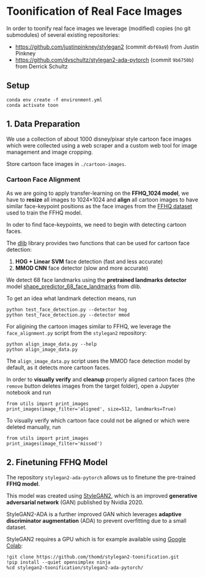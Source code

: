 # Toonification of Real Face Images

In order to toonify real face images we leverage (modified) copies (no git submodules) of several existing repositories:

* https://github.com/justinpinkney/stylegan2 (commit `dbf69a9`) from Justin Pinkney
* https://github.com/dvschultz/stylegan2-ada-pytorch (commit `9b6750b`) from Derrick Schultz

## Setup

    conda env create -f environment.yml
    conda activate toon

## 1. Data Preparation

We use a collection of about 1000 disney/pixar style cartoon face images which were collected using a web
scraper and a custom web tool for image management and image cropping.

Store cartoon face images in `./cartoon-images`.

### Cartoon Face Alignment

As we are going to apply transfer-learning on the **FFHQ_1024 model**, we have to **resize** all images to 1024&times;1024 and **align** all 
cartoon images to have similar face-keypoint positions as the face images from the [FFHQ dataset](https://github.com/NVlabs/ffhq-dataset) used to train the FFHQ model.

In oder to find face-keypoints, we need to begin with detecting cartoon faces.

The [dlib](http://dlib.net/) library provides two functions that can be used for cartoon face detection:

1. **HOG + Linear SVM** face detection (fast and less accurate)
2. **MMOD CNN** face detector (slow and more accurate)

We detect 68 face landmarks using the **pretrained landmarks detector** model [shape_predictor_68_face_landmarks](http://dlib.net/files/shape_predictor_68_face_landmarks.dat.bz2) from dlib.

To get an idea what landmark detection means, run

    python test_face_detection.py --detector hog
    python test_face_detection.py --detector mmod

For aligining the cartoon images similar to FFHQ, we leverage the `face_alignment.py` script from the `stylegan2` repository:

    python align_image_data.py --help
    python align_image_data.py

The `align_image_data.py` script uses the MMOD face detection model by default, as it detects more cartoon faces. 

In order to **visually verify** and **cleanup** properly aligned cartoon faces (the `remove` button deletes images from the target folder), open a Jupyter notebook and run

    from utils import print_images
    print_images(image_filter='aligned', size=512, landmarks=True)

To visually verify which cartoon face could not be aligned or which were deleted manually, run

    from utils import print_images
    print_images(image_filter='missed')

## 2. Finetuning FFHQ Model

The repository `stylegan2-ada-pytorch` allows us to finetune the pre-trained **FFHQ model**.

This model was created using [StyleGAN2](https://github.com/NVlabs/stylegan2), which is an improved **generative adversarial network** (GAN) published by Nvidia 2020.

StyleGAN2-ADA is a further improved GAN which leverages **adaptive discriminator augmentation** (ADA) to prevent overfitting due to a small dataset.

StyleGAN2 requires a GPU which is for example available using [Google Colab](https://colab.research.google.com):

    !git clone https://github.com/thomd/stylegan2-toonification.git
    !pip install --quiet opensimplex ninja
    %cd stylegan2-toonification/stylegan2-ada-pytorch/

